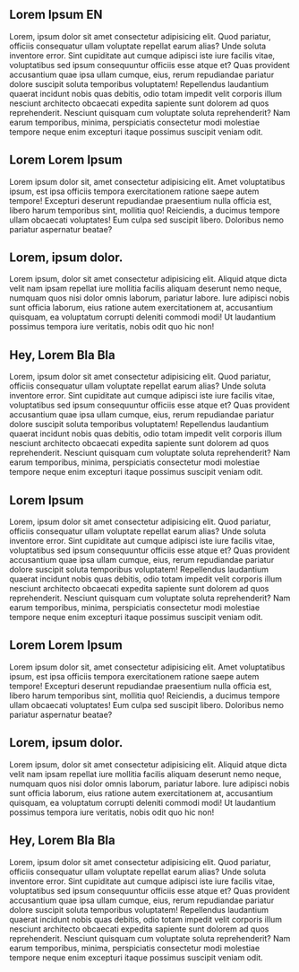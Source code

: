 ## Lorem Ipsum EN

Lorem, ipsum dolor sit amet consectetur adipisicing elit. Quod pariatur, officiis consequatur ullam voluptate repellat earum alias? Unde soluta inventore error. Sint cupiditate aut cumque adipisci iste iure facilis vitae, voluptatibus sed ipsum consequuntur officiis esse atque et? Quas provident accusantium quae ipsa ullam cumque, eius, rerum repudiandae pariatur dolore suscipit soluta temporibus voluptatem! Repellendus laudantium quaerat incidunt nobis quas debitis, odio totam impedit velit corporis illum nesciunt architecto obcaecati expedita sapiente sunt dolorem ad quos reprehenderit. Nesciunt quisquam cum voluptate soluta reprehenderit? Nam earum temporibus, minima, perspiciatis consectetur modi molestiae tempore neque enim excepturi itaque possimus suscipit veniam odit.

## Lorem Lorem Ipsum

Lorem ipsum dolor sit, amet consectetur adipisicing elit. Amet voluptatibus ipsum, est ipsa officiis tempora exercitationem ratione saepe autem tempore! Excepturi deserunt repudiandae praesentium nulla officia est, libero harum temporibus sint, mollitia quo! Reiciendis, a ducimus tempore ullam obcaecati voluptates! Eum culpa sed suscipit libero. Doloribus nemo pariatur aspernatur beatae?

## Lorem, ipsum dolor.

Lorem ipsum, dolor sit amet consectetur adipisicing elit. Aliquid atque dicta velit nam ipsam repellat iure mollitia facilis aliquam deserunt nemo neque, numquam quos nisi dolor omnis laborum, pariatur labore. Iure adipisci nobis sunt officia laborum, eius ratione autem exercitationem at, accusantium quisquam, ea voluptatum corrupti deleniti commodi modi! Ut laudantium possimus tempora iure veritatis, nobis odit quo hic non!

## Hey, Lorem Bla Bla

Lorem, ipsum dolor sit amet consectetur adipisicing elit. Quod pariatur, officiis consequatur ullam voluptate repellat earum alias? Unde soluta inventore error. Sint cupiditate aut cumque adipisci iste iure facilis vitae, voluptatibus sed ipsum consequuntur officiis esse atque et? Quas provident accusantium quae ipsa ullam cumque, eius, rerum repudiandae pariatur dolore suscipit soluta temporibus voluptatem! Repellendus laudantium quaerat incidunt nobis quas debitis, odio totam impedit velit corporis illum nesciunt architecto obcaecati expedita sapiente sunt dolorem ad quos reprehenderit. Nesciunt quisquam cum voluptate soluta reprehenderit? Nam earum temporibus, minima, perspiciatis consectetur modi molestiae tempore neque enim excepturi itaque possimus suscipit veniam odit.

## Lorem Ipsum

Lorem, ipsum dolor sit amet consectetur adipisicing elit. Quod pariatur, officiis consequatur ullam voluptate repellat earum alias? Unde soluta inventore error. Sint cupiditate aut cumque adipisci iste iure facilis vitae, voluptatibus sed ipsum consequuntur officiis esse atque et? Quas provident accusantium quae ipsa ullam cumque, eius, rerum repudiandae pariatur dolore suscipit soluta temporibus voluptatem! Repellendus laudantium quaerat incidunt nobis quas debitis, odio totam impedit velit corporis illum nesciunt architecto obcaecati expedita sapiente sunt dolorem ad quos reprehenderit. Nesciunt quisquam cum voluptate soluta reprehenderit? Nam earum temporibus, minima, perspiciatis consectetur modi molestiae tempore neque enim excepturi itaque possimus suscipit veniam odit.

## Lorem Lorem Ipsum

Lorem ipsum dolor sit, amet consectetur adipisicing elit. Amet voluptatibus ipsum, est ipsa officiis tempora exercitationem ratione saepe autem tempore! Excepturi deserunt repudiandae praesentium nulla officia est, libero harum temporibus sint, mollitia quo! Reiciendis, a ducimus tempore ullam obcaecati voluptates! Eum culpa sed suscipit libero. Doloribus nemo pariatur aspernatur beatae?

## Lorem, ipsum dolor.

Lorem ipsum, dolor sit amet consectetur adipisicing elit. Aliquid atque dicta velit nam ipsam repellat iure mollitia facilis aliquam deserunt nemo neque, numquam quos nisi dolor omnis laborum, pariatur labore. Iure adipisci nobis sunt officia laborum, eius ratione autem exercitationem at, accusantium quisquam, ea voluptatum corrupti deleniti commodi modi! Ut laudantium possimus tempora iure veritatis, nobis odit quo hic non!

## Hey, Lorem Bla Bla

Lorem, ipsum dolor sit amet consectetur adipisicing elit. Quod pariatur, officiis consequatur ullam voluptate repellat earum alias? Unde soluta inventore error. Sint cupiditate aut cumque adipisci iste iure facilis vitae, voluptatibus sed ipsum consequuntur officiis esse atque et? Quas provident accusantium quae ipsa ullam cumque, eius, rerum repudiandae pariatur dolore suscipit soluta temporibus voluptatem! Repellendus laudantium quaerat incidunt nobis quas debitis, odio totam impedit velit corporis illum nesciunt architecto obcaecati expedita sapiente sunt dolorem ad quos reprehenderit. Nesciunt quisquam cum voluptate soluta reprehenderit? Nam earum temporibus, minima, perspiciatis consectetur modi molestiae tempore neque enim excepturi itaque possimus suscipit veniam odit.
